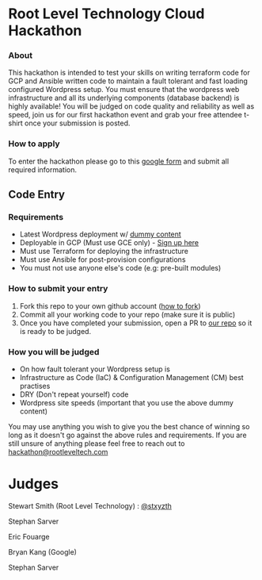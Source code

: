 # Root Level Technology Cloud Hackathon

### About
This hackathon is intended to test your skills on writing terraform code
for GCP and Ansible written code to maintain a fault tolerant and fast
loading configured Wordpress setup. You must ensure that the wordpress
web infrastructure and all its underlying components (database backend)
is highly available! You will be judged on code quality and reliability
as well as speed, join us for our first hackathon event and grab your
free attendee t-shirt once your submission is posted.


### How to apply
To enter the hackathon please go to this [google form](https://docs.google.com/forms/d/e/1FAIpQLSfc9cdx0XyRVWI5Q6dV5ptX60PtjwLOcq9UT9KIKu5AkyQU9Q/viewform) and submit all
required information.


## Code Entry

### Requirements
* Latest Wordpress deployment w/ [dummy content](https://github.com/bordoni/fakerpress)
* Deployable in GCP (Must use GCE only) - [Sign up here](https://cloud.google.com/free/)
* Must use Terraform for deploying the infrastructure
* Must use Ansible for post-provision configurations
* You must not use anyone else's code (e.g: pre-built modules)

### How to submit your entry
1. Fork this repo to your own github account ([how to fork](https://help.github.com/en/articles/fork-a-repo))
2. Commit all your working code to your repo (make sure it is public)
3. Once you have completed your submission, open a PR to [our repo](https://github.com/rootleveltech/cloud-terraform-hackathon) so it
is ready to be judged.

### How you will be judged
* On how fault tolerant your Wordpress setup is
* Infrastructure as Code (IaC) & Configuration Management (CM) best practises
* DRY (Don't repeat yourself) code
* Wordpress site speeds (important that you use the above dummy content)


You may use anything you wish to give you the best chance of winning so
long as it doesn't go against the above rules and requirements. If you
are still unsure of anything please feel free to reach out to [hackathon@rootleveltech.com](mailto:hackathon@rootleveltech.com)



# Judges
Stewart Smith (Root Level Technology) : [@stxyzth](https://github.com/stxyzth)

Stephan Sarver

Eric Fouarge

Bryan Kang (Google)

Stephan Sarver 
